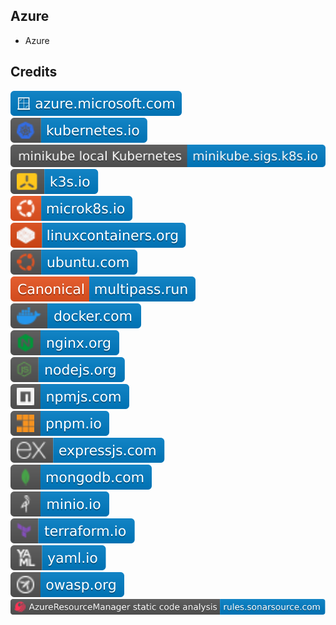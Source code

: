 Azure
-----

- Azure

Credits
-------
[![image](
Credits/azure.microsoft.com.svg?raw=true)](https://azure.microsoft.com/)  
[![image](
Credits/kubernetes.io.svg?raw=true)](https://kubernetes.io/)  
[![image](
Credits/minikube.sigs.k8s.io.svg?raw=true)](https://minikube.sigs.k8s.io/)  
[![image](
Credits/k3s.io.svg?raw=true)](https://k3s.io/)  
[![image](
Credits/microk8s.io.svg?raw=true)](https://microk8s.io/)  
[![image](
Credits/linuxcontainers.org.svg?raw=true)](https://linuxcontainers.org/)  
[![image](
Credits/ubuntu.com.svg?raw=true)](https://ubuntu.com/)  
[![image](
Credits/multipass.run.svg?raw=true)](https://multipass.run/)  
[![image](
Credits/docker.com.svg?raw=true)](https://docker.com/)  
[![image](
Credits/nginx.org.svg?raw=true)](https://nginx.org/)  
[![image](
Credits/nodejs.org.svg?raw=true)](https://nodejs.org/)  
[![image](
Credits/npmjs.com.svg?raw=true)](https://npmjs.com/)  
[![image](
Credits/pnpm.io.svg?raw=true)](https://pnpm.io/)  
[![image](
Credits/expressjs.com.svg?raw=true)](https://expressjs.com/)  
[![image](
Credits/mongodb.com.svg?raw=true)](https://mongodb.com/)  
[![image](
Credits/minio.io.svg?raw=true)](https://minio.io)  
[![image](
Credits/terraform.io.svg?raw=true)](https://terraform.io/)  
[![image](
Credits/yaml.io.svg?raw=true)](https://yaml.io/)  
[![image](
Credits/owasp.org.svg?raw=true)](https://owasp.org/)  
[![image](
Credits/AzureResourceManager-static-code-analysis-rules.sonarsource.com.svg?raw=true)](https://rules.sonarsource.com/azureresourcemanager/)

